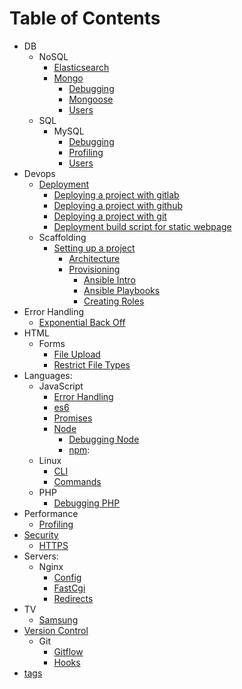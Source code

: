 # Table of Contents

* DB
    * NoSQL
        * [Elasticsearch](/db/nosql/elasticsearch/README.md)
        * [Mongo](/db/nosql/mongo/README.md)
            * [Debugging](/db/nosql/mongo/debugging/README.md)
            * [Mongoose](/db/nosql/mongo/mongoose/README.md)
            * [Users](/db/nosql/mongo/users/README.md)
    * SQL
        * MySQL
            * [Debugging](/db/sql/mysql/debugging/README.md)
            * [Profiling](/db/sql/mysql/profiling/README.md)
            * [Users](/db/sql/mysql/users/README.md)
* Devops    
    * [Deployment](/devops/deployment/README.md)
        * [Deploying a project with gitlab](/devops/deployment/gitlab/README.md)
        * [Deploying a project with github](/devops/deployment/github/README.md)
        * [Deploying a project with git](/devops/deployment/git/README.md)
        * [Deployment build script for static webpage](/devops/deployment/build/README.md)
    * Scaffolding
        * [Setting up a project](/devops/scaffolding/project-setup/README.md)
            * [Architecture](/devops/scaffolding/project-setup/architecture/README.md)
            * [Provisioning](/devops/scaffolding/project-setup/provisioning/README.md)
                * [Ansible Intro](/devops/scaffolding/project-setup/provisioning/ansible/README.md)
                * [Ansible Playbooks](/devops/scaffolding/project-setup/provisioning/ansible/playbooks/README.md)
                * [Creating Roles](/devops/scaffolding/project-setup/provisioning/ansible/roles/README.md)
* Error Handling
    * [Exponential Back Off](/error-handling/exponential-backoff/README.md)
* HTML
    * Forms
        * [File Upload](/html/forms/file-upload/README.md)
        * [Restrict File Types](/html/forms/restrict-file-types/README.md)
* Languages:
    * JavaScript
        * [Error Handling](/languages/javascript/error-handling/README.md)
        * [es6](/languages/javascript/es6/README.md)
        * [Promises](/languages/javascript/promises/README.md)
        * [Node](/languages/javascript/node/README.md)
            * [Debugging Node](/languages/javascript/node/debugging/README.md)
            * [npm](/languages/javascript/node/npm/README.md):
    * Linux
        * [CLI](/languages/linux/cli/README.md)
        * [Commands](/languages/linux/commands/README.md)
    * PHP    
        * [Debugging PHP](/languages/php/debugging/README.md)
* Performance
    * [Profiling](/profiling/README.md)
* [Security](/security/README.md)
    * [HTTPS](/security/HTTPS/README.md)
* Servers:
    * Nginx
        * [Config](/servers/nginx/config/README.md)
        * [FastCgi](/servers/nginx/fastcgi/README.md)
        * [Redirects](/servers/nginx/redirects/README.md)
* TV
    * [Samsung](/tv/samsung/README.md)
* [Version Control](/version-control/README.md)
   * Git
        * [Gitflow](/version-control/git/gitflow/README.md)
        * [Hooks](/version-control/git/hooks/README.md)
* [tags](tags.md)


